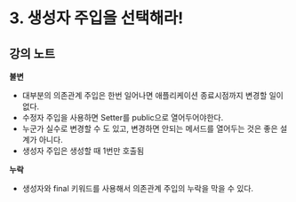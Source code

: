 # 3. 생성자 주입을 선택해라!





## 강의 노트



**불변**

- 대부분의 의존관계 주입은 한번 일어나면 애플리케이션 종료시점까지 변경할 일이 없다.
- 수정자 주입을 사용하면 Setter를 public으로 열어두어야한다.
- 누군가 실수로 변경할 수 도 있고, 변경하면 안되는 메서드를 열어두는 것은 좋은 설계가 아니다.
- 생성자 주입은 생성할 때 1번만 호출됨



**누락**

- 생성자와 final 키워드를 사용해서 의존관계 주입의 누락을 막을 수 있다.

